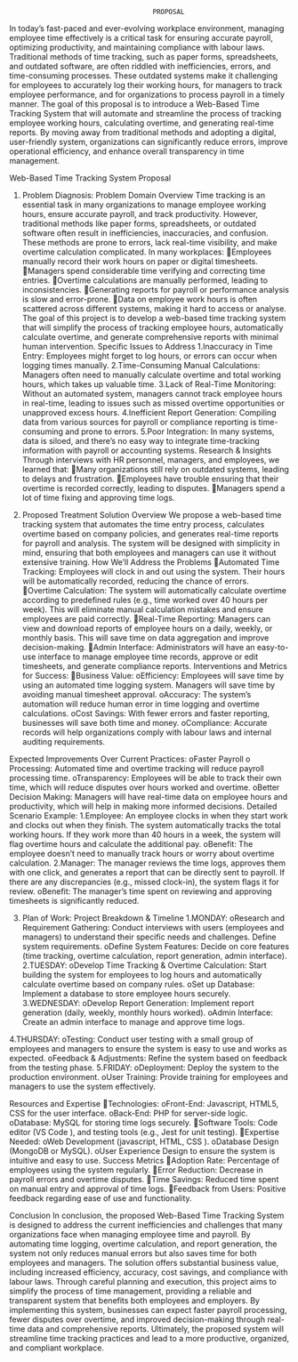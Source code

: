 
                                        PROPOSAL
In today’s fast-paced and ever-evolving workplace environment, managing employee time effectively is a critical task for ensuring accurate payroll, optimizing productivity, and maintaining compliance with labour laws. Traditional methods of time tracking, such as paper forms, spreadsheets, and outdated software, are often riddled with inefficiencies, errors, and time-consuming processes. These outdated systems make it challenging for employees to accurately log their working hours, for managers to track employee performance, and for organizations to process payroll in a timely manner.
The goal of this proposal is to introduce a Web-Based Time Tracking System that will automate and streamline the process of tracking employee working hours, calculating overtime, and generating real-time reports. By moving away from traditional methods and adopting a digital, user-friendly system, organizations can significantly reduce errors, improve operational efficiency, and enhance overall transparency in time management.

Web-Based Time Tracking System Proposal	

1. Problem Diagnosis:
Problem Domain Overview
Time tracking is an essential task in many organizations to manage employee working hours, ensure accurate payroll, and track productivity. However, traditional methods like paper forms, spreadsheets, or outdated software often result in inefficiencies, inaccuracies, and confusion. These methods are prone to errors, lack real-time visibility, and make overtime calculation complicated.
In many workplaces:
Employees manually record their work hours on paper or digital timesheets.
Managers spend considerable time verifying and correcting time entries.
Overtime calculations are manually performed, leading to inconsistencies.
Generating reports for payroll or performance analysis is slow and error-prone.
Data on employee work hours is often scattered across different systems, making it hard to access or analyse.
The goal of this project is to develop a web-based time tracking system that will simplify the process of tracking employee hours, automatically calculate overtime, and generate comprehensive reports with minimal human intervention.
Specific Issues to Address
1.Inaccuracy in Time Entry: Employees might forget to log hours, or errors can occur when logging times manually.
2.Time-Consuming Manual Calculations: Managers often need to manually calculate overtime and total working hours, which takes up valuable time.
3.Lack of Real-Time Monitoring: Without an automated system, managers cannot track employee hours in real-time, leading to issues such as missed overtime opportunities or unapproved excess hours.
4.Inefficient Report Generation: Compiling data from various sources for payroll or compliance reporting is time-consuming and prone to errors.
5.Poor Integration: In many systems, data is siloed, and there’s no easy way to integrate time-tracking information with payroll or accounting systems.
Research & Insights
Through interviews with HR personnel, managers, and employees, we learned that:
Many organizations still rely on outdated systems, leading to delays and frustration.
Employees have trouble ensuring that their overtime is recorded correctly, leading to disputes.
Managers spend a lot of time fixing and approving time logs.

2. Proposed Treatment
Solution Overview
We propose a web-based time tracking system that automates the time entry process, calculates overtime based on company policies, and generates real-time reports for payroll and analysis. The system will be designed with simplicity in mind, ensuring that both employees and managers can use it without extensive training.
How We’ll Address the Problems
Automated Time Tracking: Employees will clock in and out using the system. Their hours will be automatically recorded, reducing the chance of errors.
Overtime Calculation: The system will automatically calculate overtime according to predefined rules (e.g., time worked over 40 hours per week). This will eliminate manual calculation mistakes and ensure employees are paid correctly.
Real-Time Reporting: Managers can view and download reports of employee hours on a daily, weekly, or monthly basis. This will save time on data aggregation and improve decision-making.
Admin Interface: Administrators will have an easy-to-use interface to manage employee time records, approve or edit timesheets, and generate compliance reports.
Interventions and Metrics for Success:
Business Value:
oEfficiency: Employees will save time by using an automated time logging system. Managers will save time by avoiding manual timesheet approval.
oAccuracy: The system’s automation will reduce human error in time logging and overtime calculations.
oCost Savings: With fewer errors and faster reporting, businesses will save both time and money.
oCompliance: Accurate records will help organizations comply with labour laws and internal auditing requirements.

Expected Improvements Over Current Practices:
oFaster Payroll
o Processing: Automated time and overtime tracking will reduce payroll processing time.
oTransparency: Employees will be able to track their own time, which will reduce disputes over hours worked and overtime.
oBetter Decision Making: Managers will have real-time data on employee hours and productivity, which will help in making more informed decisions.
Detailed Scenario Example:
1.Employee: An employee clocks in when they start work and clocks out when they finish. The system automatically tracks the total working hours. If they work more than 40 hours in a week, the system will flag overtime hours and calculate the additional pay.
oBenefit: The employee doesn’t need to manually track hours or worry about overtime calculation.
2.Manager: The manager reviews the time logs, approves them with one click, and generates a report that can be directly sent to payroll. If there are any discrepancies (e.g., missed clock-in), the system flags it for review.
oBenefit: The manager’s time spent on reviewing and approving timesheets is significantly reduced.

3. Plan of Work:
Project Breakdown & Timeline
1.MONDAY:
oResearch and Requirement Gathering: Conduct interviews with users (employees and managers) to understand their specific needs and challenges. Define system requirements.
oDefine System Features: Decide on core features (time tracking, overtime calculation, report generation, admin interface).
2.TUESDAY:
oDevelop Time Tracking & Overtime Calculation: Start building the system for employees to log hours and automatically calculate overtime based on company rules.
oSet up Database: Implement a database to store employee hours securely.
3.WEDNESDAY:
oDevelop Report Generation: Implement report generation (daily, weekly, monthly hours worked).
oAdmin Interface: Create an admin interface to manage and approve time logs.


4.THURSDAY:
oTesting: Conduct user testing with a small group of employees and managers to ensure the system is easy to use and works as expected.
oFeedback & Adjustments: Refine the system based on feedback from the testing phase.
5.FRIDAY:
oDeployment: Deploy the system to the production environment.
oUser Training: Provide training for employees and managers to use the system effectively.

Resources and Expertise
Technologies:
oFront-End: Javascript, HTML5, CSS  for the user interface.
oBack-End: PHP for server-side logic.
oDatabase: MySQL for storing time logs securely.
Software Tools: Code editor (VS Code ), and testing tools (e.g., Jest for unit testing).
Expertise Needed:
oWeb Development (javascript, HTML, CSS ).
oDatabase Design (MongoDB or MySQL).
oUser Experience Design to ensure the system is intuitive and easy to use.
Success Metrics
Adoption Rate: Percentage of employees using the system regularly.
Error Reduction: Decrease in payroll errors and overtime disputes.
Time Savings: Reduced time spent on manual entry and approval of time logs.
Feedback from Users: Positive feedback regarding ease of use and functionality.










Conclusion
In conclusion, the proposed Web-Based Time Tracking System is designed to address the current inefficiencies and challenges that many organizations face when managing employee time and payroll. By automating time logging, overtime calculation, and report generation, the system not only reduces manual errors but also saves time for both employees and managers. The solution offers substantial business value, including increased efficiency, accuracy, cost savings, and compliance with labour laws.
Through careful planning and execution, this project aims to simplify the process of time management, providing a reliable and transparent system that benefits both employees and employers. By implementing this system, businesses can expect faster payroll processing, fewer disputes over overtime, and improved decision-making through real-time data and comprehensive reports. Ultimately, the proposed system will streamline time tracking practices and lead to a more productive, organized, and compliant workplace.

